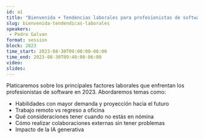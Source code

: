 ```yaml
---
id: a1
title: "Bienvenida + Tendencias laborales para profesionistas de software"
slug: bienvenida-tendendicas-laborales  
speakers:
 - Pedro Galvan
format: session
block: 2023
time_start: 2023-08-30T09:00:00-06:00
time_end: 2023-08-30T09:40:00-06:00
video:
slides:
---
```


Platicaremos sobre los principales factores laborales que enfrentan los profesionistas de software en 2023. Abordaremos temas como:

 * Habilidades con mayor demanda y proyección hacia el futuro
 * Trabajo remoto vs regreso a oficina
 * Qué consideraciones tener cuando no estás en nómina
 * Cómo realizar colaboraciones externas sin tener problemas
 * Impacto de la IA generativa